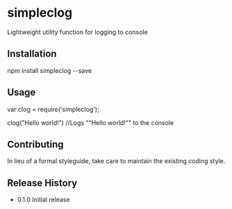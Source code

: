 simpleclog
====
Lightweight utility function for logging to console

## Installation

  npm install simpleclog --save


## Usage
  var clog = require('simpleclog');

clog("Hello world!") //Logs ""Hello world!"" to the console


## Contributing
  
  In lieu of a formal styleguide, take care to maintain the existing coding style.


## Release History

  * 0.1.0 Initial release
